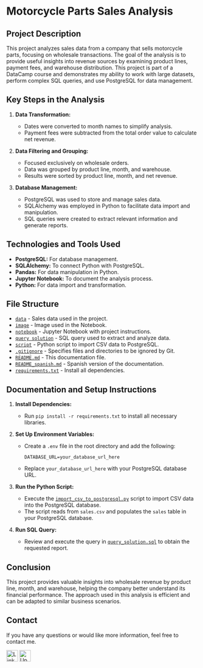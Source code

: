 # Motorcycle Parts Sales Analysis 

## Project Description 

This project analyzes sales data from a company that sells motorcycle parts, focusing on wholesale transactions. The goal of the analysis is to provide useful insights into revenue sources by examining product lines, payment fees, and warehouse distribution. This project is part of a DataCamp course and demonstrates my ability to work with large datasets, perform complex SQL queries, and use PostgreSQL for data management.

## Key Steps in the Analysis 

1. **Data Transformation:**

   - Dates were converted to month names to simplify analysis.
   - Payment fees were subtracted from the total order value to calculate net revenue.

2. **Data Filtering and Grouping:**

   - Focused exclusively on wholesale orders.
   - Data was grouped by product line, month, and warehouse.
   - Results were sorted by product line, month, and net revenue.

3. **Database Management:**

   - PostgreSQL was used to store and manage sales data.
   - SQLAlchemy was employed in Python to facilitate data import and manipulation.
   - SQL queries were created to extract relevant information and generate reports.

## Technologies and Tools Used 

- **PostgreSQL:** For database management.
- **SQLAlchemy:** To connect Python with PostgreSQL.
- **Pandas:** For data manipulation in Python.
- **Jupyter Notebook:** To document the analysis process.
- **Python:** For data import and transformation.

## File Structure 

- [`data`](data/sales.csv) - Sales data used in the project.
- [`image`](images/motorcycle.jpg) - Image used in the Notebook.
- [`notebook`](notebooks/project_instructions.ipynb) - Jupyter Notebook with project instructions.
- [`query solution`](sql/query_solution.sql) - SQL query used to extract and analyze data.
- [`script`](src/import_csv_to_postgresql.py) - Python script to import CSV data to PostgreSQL.
- [`.gitignore`](./.gitignore) - Specifies files and directories to be ignored by Git.
- [`README.md`](README.md) - This documentation file.
- [`README_spanish.md`](README_spanish.md) - Spanish version of the documentation.
- [`requirements.txt`](requirements.txt) - Install all dependencies.

## Documentation and Setup Instructions 

1. **Install Dependencies:**

   - Run `pip install -r requirements.txt` to install all necessary libraries.

2. **Set Up Environment Variables:**

   - Create a `.env` file in the root directory and add the following:
     ```plaintext
     DATABASE_URL=your_database_url_here
     ```
   - Replace `your_database_url_here` with your PostgreSQL database URL.

3. **Run the Python Script:**

   - Execute the [`import_csv_to_postgresql.py`](src/import_csv_to_postgresql.py) script to import CSV data into the PostgreSQL database.
   - The script reads from `sales.csv` and populates the `sales` table in your PostgreSQL database.

4. **Run SQL Query:**

   - Review and execute the query in [`query_solution.sql`](sql/query_solution.sql) to obtain the requested report.

## Conclusion 

This project provides valuable insights into wholesale revenue by product line, month, and warehouse, helping the company better understand its financial performance. The approach used in this analysis is efficient and can be adapted to similar business scenarios.

## Contact

If you have any questions or would like more information, feel free to contact me.

<a href="https://www.linkedin.com/in/jeanpaulomv/"><img src="https://img.shields.io/badge/jeanpaulomv-0077B5?style=for-the-badge&logo=linkedin&logoColor=white" alt="LinkedIn" height="30"></a>
<a href="https://www.upwork.com/freelancers/~017f203a5583495e29?mp_source=share"><img src="https://img.shields.io/badge/UpWork-6FDA44?style=for-the-badge&logo=Upwork&logoColor=white" alt="Upwork" height="30"></a>
